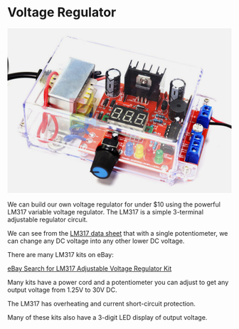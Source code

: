 # Voltage Regulator

![](./voltage-regulator.png)

We can build our own voltage regulator for under $10 using the powerful LM317 variable voltage regulator.  The LM317 is a simple 3-terminal adjustable regulator circuit.

We can see from the [LM317 data sheet](https://www.ti.com/lit/ds/symlink/lm317.pdf) that with a single potentiometer, we can change any DC voltage
into any other lower DC voltage.

There are many LM317 kits on eBay:

[eBay Search for LM317 Adjustable Voltage Regulator Kit](https://www.ebay.com/sch/i.html?_nkw=LM317+Adjustable+Voltage+Regulator+Kit)

Many kits have a power cord and a potentiometer you can adjust to get
any output voltage from 1.25V to 30V DC.

The LM317 has overheating and current short-circuit protection.

Many of these kits also have a 3-digit LED display of output voltage.



